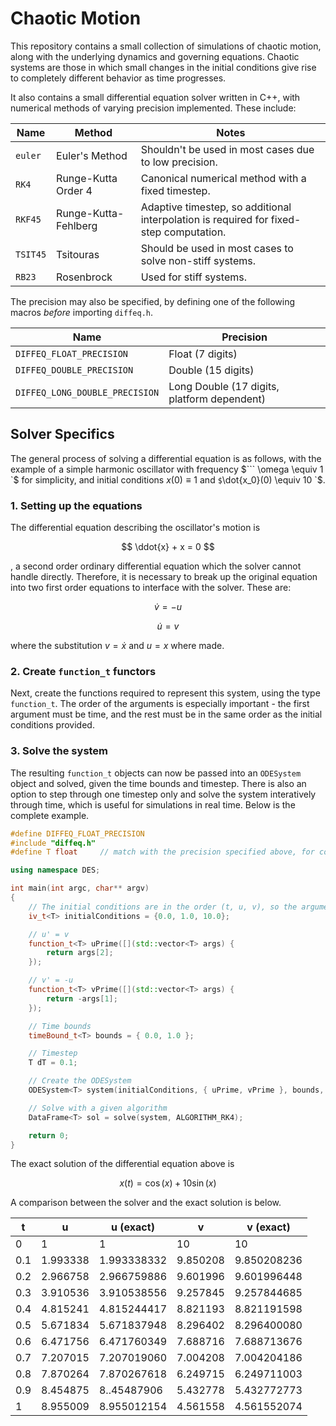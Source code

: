 # Chaotic Motion #
This repository contains a small collection of simulations of chaotic motion, along with the underlying dynamics and governing equations. Chaotic systems are those in which small changes in the initial conditions give rise to completely different behavior as time progresses.

It also contains a small differential equation solver written in C++, with numerical methods of varying precision implemented. These include:

| Name      | Method                | Notes |
| --------- | --------------------- | ------|
| `euler`   | Euler's Method        | Shouldn't be used in most cases due to low precision. |
| `RK4`     | Runge-Kutta Order 4   | Canonical numerical method with a fixed timestep.
| `RKF45`   | Runge-Kutta-Fehlberg  | Adaptive timestep, so additional interpolation is required for fixed-step computation.
| `TSIT45`  | Tsitouras             | Should be used in most cases to solve non-stiff systems.
| `RB23`    | Rosenbrock            | Used for stiff systems.

The precision may also be specified, by defining one of the following macros *before* importing `diffeq.h`.

| Name      | Precision                | 
| --------- | --------------------- |
| `DIFFEQ_FLOAT_PRECISION`   | Float (7 digits)        |
| `DIFFEQ_DOUBLE_PRECISION`     | Double (15 digits)   |
| `DIFFEQ_LONG_DOUBLE_PRECISION`   | Long Double (17 digits, platform dependent)  |


## Solver Specifics ##
The general process of solving a differential equation is as follows, with the example of a simple harmonic oscillator with frequency $``` \omega \equiv 1 `$ for simplicity, and initial conditions $`x(0) \equiv 1`$ and `$`\dot{x_0}(0) \equiv 10 `$.


### 1. Setting up the equations ###
The differential equation describing the oscillator's motion is 

$$ \ddot{x} + x = 0 $$

, a second order ordinary differential equation which the solver cannot handle directly. Therefore, it is necessary to break up the original equation into two first order equations to interface with the solver. These are:

$$ \dot{v} = -u $$

$$ \dot{u} = v $$

where the substitution $`v = \dot{x}`$ and $`u = x`$ where made. 


### 2. Create `function_t` functors ###
Next, create the functions required to represent this system, using the type `function_t`. The order of the arguments is especially important - the first argument must be time, and the rest must be in the same order as the initial conditions provided.

### 3. Solve the system
The resulting `function_t` objects can now be passed into an `ODESystem` object and solved, given the time bounds and timestep. There is also an option to step through one timestep only and solve the system interatively through time, which is useful for simulations in real time. Below is the complete example.


```cpp
#define DIFFEQ_FLOAT_PRECISION
#include "diffeq.h"
#define T float     // match with the precision specified above, for convenience

using namespace DES;

int main(int argc, char** argv) 
{
    // The initial conditions are in the order (t, u, v), so the arguments to the functions are also in this order
    iv_t<T> initialConditions = {0.0, 1.0, 10.0};   

    // u' = v
    function_t<T> uPrime([](std::vector<T> args) {
        return args[2];
    });

    // v' = -u
    function_t<T> vPrime([](std::vector<T> args) {
        return -args[1];
    });

    // Time bounds
    timeBound_t<T> bounds = { 0.0, 1.0 };

    // Timestep
    T dT = 0.1;

    // Create the ODESystem
    ODESystem<T> system(initialConditions, { uPrime, vPrime }, bounds, dT);

    // Solve with a given algorithm
    DataFrame<T> sol = solve(system, ALGORITHM_RK4);

    return 0;
}
```


The exact solution of the differential equation above is 

$$ x(t)=\cos(x)+10\sin(x) $$

A comparison between the solver and the exact solution is below.

| t | u | u (exact) | v | v (exact) |
|--|--|--|--|--|
| 0   | 1        | 1           | 10       | 10          |
| 0.1 | 1.993338 | 1.993338332 | 9.850208 | 9.850208236 |
| 0.2 | 2.966758 | 2.966759886 | 9.601996 | 9.601996448 |
| 0.3 | 3.910536 | 3.910538556 | 9.257845 | 9.257844685 |
| 0.4 | 4.815241 | 4.815244417 | 8.821193 | 8.821191598 |
| 0.5 | 5.671834 | 5.671837948 | 8.296402 | 8.296400080 |
| 0.6 | 6.471756 | 6.471760349 | 7.688716 | 7.688713676 |
| 0.7 | 7.207015 | 7.207019060 | 7.004208 | 7.004204186 |
| 0.8 | 7.870264 | 7.870267618 | 6.249715 | 6.249711003 |
| 0.9 | 8.454875 | 8..45487906 | 5.432778 | 5.432772773 |
| 1   | 8.955009 | 8.955012154 | 4.561558 | 4.561552074 |

